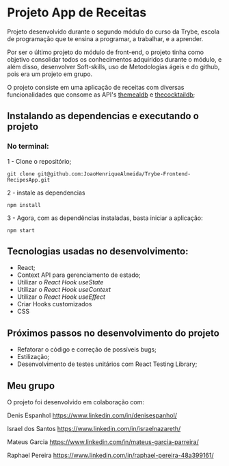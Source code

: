 # Projeto App de Receitas

Projeto desenvolvido durante o segundo módulo do curso da Trybe, escola de programação que te ensina a programar, a trabalhar, e a aprender.

Por ser o último projeto do módulo de front-end, o projeto tinha como objetivo consolidar todos os conhecimentos adquiridos durante o módulo, e além disso, desenvolver Soft-skills, uso de Metodologias ágeis e do github, pois era um projeto em grupo.

O projeto consiste em uma aplicação de receitas com diversas funcionalidades que consome as API's [themealdb](https://www.themealdb.com/api.php) e [thecocktaildb](https://www.thecocktaildb.com/api.php);

## Instalando as dependencias e executando o projeto

### No terminal:
1 - Clone o repositório;
```
git clone git@github.com:JoaoHenriqueAlmeida/Trybe-Frontend-RecipesApp.git
```
2 - instale as dependencias
```
npm install
```
3 - Agora, com as dependências instaladas, basta iniciar a aplicação:
```
npm start
```

## Tecnologias usadas no desenvolvimento:

  - React;
  - Context API para gerenciamento de estado;
  - Utilizar o _React Hook useState_
  - Utilizar o _React Hook useContext_
  - Utilizar o _React Hook useEffect_
  - Criar Hooks customizados
  - CSS
<!---
## Funcionamento
-->
## Próximos passos no desenvolvimento do projeto
  - Refatorar o código e correção de possíveis bugs;
  - Estilização;
  - Desenvolvimento de testes unitários com React Testing Library;

## Meu grupo
O projeto foi desenvolvido em colaboração com:

Denis Espanhol https://www.linkedin.com/in/denisespanhol/

Israel dos Santos https://www.linkedin.com/in/israelnazareth/

Mateus Garcia https://www.linkedin.com/in/mateus-garcia-parreira/

Raphael Pereira https://www.linkedin.com/in/raphael-pereira-48a399161/

